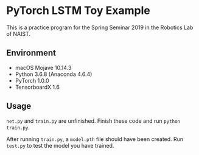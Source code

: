 # PyTorch LSTM Toy Example

This is a practice program for the Spring Seminar 2019 in the Robotics Lab of NAIST.

## Environment
- macOS Mojave 10.14.3
- Python 3.6.8 (Anaconda 4.6.4)
- PyTorch 1.0.0
- TensorboardX 1.6

## Usage
`net.py` and `train.py` are unfinished. Finish these code and run `python train.py`.

After running `train.py`, a `model.pth` file should have been created.
Run `test.py` to test the model you have trained.